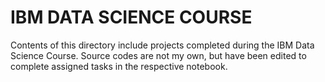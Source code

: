 # IBM DATA SCIENCE COURSE

Contents of this directory include projects completed during the IBM Data Science Course.
Source codes are not my own, but have been edited to complete assigned tasks in the respective notebook.
